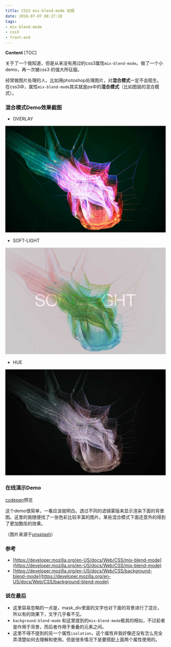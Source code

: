 ```yaml
---
title: CSS3 mix-blend-mode 初探
date: 2018-07-07 08:27:10
tags: 
- mix-blend-mode
- css3
- front-end
---
```


**Content**
[TOC]

关于了一个我知道，但是从来没有用过的css3属性`mix-blend-mode`。做了一个小demo，再一次被css3 的强大所征服。

经常做图片处理的人，比如用photoshop处理图片，对**混合模式**一定不会陌生。在css3中，属性`mix-blend-mode`其实就是ps中的**混合模式**（比如图层的混合模式）。 

### 混合模式Demo效果截图

* OVERLAY

![image_1](./CSS3-mix-blend-mode-初探/2-1.jpg)

* SOFT-LIGHT

![image_2](./CSS3-mix-blend-mode-初探/2-2.jpg)

* HUE

![image_3](./CSS3-mix-blend-mode-初探/2-3.jpg)


### 在线演示Demo

[codepen](https://codepen.io/De-Coder/pen/RJrwJo)预览

这个demo很简单，一看应该就明白。透过不同的滤镜蒙版来显示渲染下面的背景图。这里的我随便找了一张色彩比较丰富的图片。某些混合模式下面还意外的得到了更加酷炫的效果。

（图片来源于[unsplash](https://unsplash.com/)）

### 参考

* [https://developer.mozilla.org/en-US/docs/Web/CSS/mix-blend-mode](https://developer.mozilla.org/en-US/docs/Web/CSS/mix-blend-mode)
* [https://developer.mozilla.org/en-US/docs/Web/CSS/background-blend-mode](https://developer.mozilla.org/en-US/docs/Web/CSS/background-blend-mode)

### 说在最后
* 这里容易忽略的一点是，mask_div里面的文字也对下面的背景进行了混合，所以有的效果下，文字几乎看不见。
* `background-blend-mode` 和这里提到的`mix-blend-mode`极其的相似，不过前者是作用于背景，而后者作用于重叠的元素之间。
* 这里不得不提到的另一个属性`isolation`，这个属性并我好像还没有怎么完全弄清楚如何去理解和使用。但是很多情况下是要搭配上面两个属性使用的。
